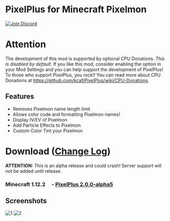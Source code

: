 # PixelPlus for Minecraft Pixelmon
[![Join Discord](https://i.imgur.com/5PeuGS2.png)](https://discord.gg/7zWEuT8)

# Attention
The development of this mod is supported by optional CPU Donations. *This is disabled by default.* If you like this mod, consider enabling the option in your Mod Settings and you can help support the development of PixelPlus! To those who support PixelPlus, you rock!! You can read more about CPU Donations at https://github.com/kcaf/PixelPlus/wiki/CPU-Donations.

## Features
- Removes Pixelmon name length limit
- Allows color code and formatting Pixelmon names!
- Display IV/EV of Pixelmon
- Add Particle Effects to Pixelmon
- Custom Color Tint your Pixelmon

# Download ([Change Log](https://github.com/kcaf/PixelPlus/wiki/Change-Log))
__ATTENTION:__ This is an alpha release and could crash! Server support will not be added until release.  
### Minecraft 1.12.2&nbsp;&nbsp;&nbsp;&nbsp; - [PixelPlus 2.0.0-alpha5](https://mega.nz/#!x2JS2YbK!7qNbr7EFbpMxPnrDO92cunXS4OUfM0LNUp5fdL7-q-s)

## Screenshots
![1](https://i.imgur.com/BNGeI0W.png)
![2](https://i.imgur.com/wuQMXUY.png)